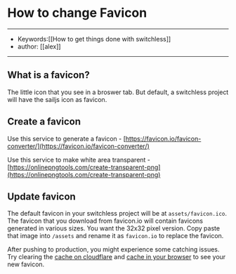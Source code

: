 # How to change Favicon
---
- Keywords:[[How to get things done with switchless]]
- author: [[alex]]
---
## What is a favicon?

The little icon that you see in a broswer tab. But default, a switchless project will have the sailjs icon as favicon.

## Create a favicon
Use this service to generate a favicon - [https://favicon.io/favicon-converter/](https://favicon.io/favicon-converter/)

Use this service to make white area transparent - [https://onlinepngtools.com/create-transparent-png](https://onlinepngtools.com/create-transparent-png)

## Update favicon
The default favicon in your switchless project will be at `assets/favicon.ico`. The favicon that you download from favicon.io will contain favicons generated in various sizes. You want the 32x32 pixel version. Copy paste that image into `/assets` and rename it as `favicon.io` to replace the favicon.

After pushing to production, you might experience some catching issues. Try clearing the [cache on cloudflare](How%20to%20clear%20cache%20in%20cloudflare.md) and [cache in your browser](How%20to%20clear%20cache%20in%20your%20browser.md) to see your new favicon.